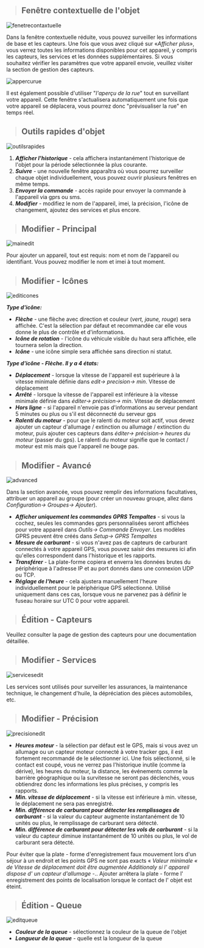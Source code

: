 >## Fenêtre contextuelle de l'objet

<img src="_image/fenetrecontaxtuelle.png" alt="fenetrecontaxtuelle" width="auto">

Dans la fenêtre contextuelle réduite, vous pouvez surveiller les informations de base et les capteurs. Une fois que vous avez cliqué sur «*Afficher plu*s», vous verrez toutes les informations disponibles pour cet appareil, y compris les capteurs, les services et les données supplémentaires. Si vous souhaitez vérifier les paramètres que votre appareil envoie, veuillez visiter la section de gestion des capteurs.

<img src="_image/appercurue.png" alt="appercurue" width="auto">

Il est également possible d'utiliser "*l'aperçu de la rue*" tout en surveillant votre appareil. Cette fenêtre s'actualisera automatiquement une fois que votre appareil se déplacera, vous pourrez donc "prévisualiser la rue" en temps réel.

>## Outils rapides d'objet

<img src="_image/outilsrapides.png" alt="outilsrapides" width="auto">

1. ***Afficher l'historique***  - cela affichera instantanément l'historique de l'objet pour la période sélectionnée la plus courante.
2. ***Suivre***  - une nouvelle fenêtre apparaîtra où vous pourrez surveiller chaque objet individuellement, vous pouvez ouvrir plusieurs fenêtres en même temps.
3. ***Envoyer la commande***  - accès rapide pour envoyer la commande à l'appareil via gprs ou sms.
4. ***Modifier*** - modifiez le nom de l'appareil, imei, la précision, l'icône de changement, ajoutez des services et plus encore.

>## Modifier - Principal

<img src="_image/mainedit.png" alt="mainedit" width="auto">

Pour ajouter un appareil, tout est requis: nom et nom de l'appareil ou identifiant. Vous pouvez modifier le nom et imei à tout moment.

>## Modifier - Icônes

<img src="_image/editicones.png" alt="editicones" width="auto">

***Type d'icône:***

* ***Flèche*** - une flèche avec direction et couleur (*vert, jaune, rouge*) sera affichée. C'est la sélection par défaut et recommandée car elle vous donne le plus de contrôle et d'informations.
* ***Icône de rotation*** - l'icône du véhicule visible du haut sera affichée, elle tournera selon la direction.
* ***Icône*** - une icône simple sera affichée sans direction ni statut.

***Type d'icône - Flèche. Il y a 4 états:***

* ***Déplacement*** - lorsque la vitesse de l'appareil est supérieure à la vitesse minimale définie dans *edit-> precision-> min*. Vitesse de déplacement
* ***Arrêté*** - lorsque la vitesse de l'appareil est inférieure à la vitesse minimale définie dans *éditer-> précision-> min*. Vitesse de déplacement
* ***Hors ligne*** - si l'appareil n'envoie pas d'informations au serveur pendant 5 minutes ou plus ou s'il est déconnecté du serveur gps
* ***Ralenti du moteur*** - pour que le ralenti du moteur soit actif, vous devez ajouter un capteur d'allumage / extinction ou allumage / extinction du moteur, puis ajouter ces capteurs dans *éditer-> précision-> heures du moteur* (passer du gps). Le ralenti du moteur signifie que le contact / moteur est mis mais que l'appareil ne bouge pas.

>## Modifier - Avancé

<img src="_image/advanced.png" alt="advanced" width="auto">

Dans la section avancée, vous pouvez remplir des informations facultatives, attribuer un appareil au groupe (pour créer un nouveau groupe, allez dans *Configuration-> Groupes-> Ajouter*).
 
* ***Afficher uniquement les commandes GPRS Tempaltes*** - si vous la cochez, seules les commandes gprs personnalisées seront affichées pour votre appareil dans *Outils-> Commande Envoyer*. Les modèles GPRS peuvent être créés dans *Setup-> GPRS Tempaltes*
* ***Mesure de carburant*** - si vous n'avez pas de capteurs de carburant connectés à votre appareil GPS, vous pouvez saisir des mesures ici afin qu'elles correspondent dans l'historique et les rapports.
* ***Transférer*** - La plate-forme copiera et enverra les données brutes du périphérique à l'adresse IP et au port donnés dans une connexion UDP ou TCP.
* ***Réglage de l'heure*** - cela ajustera manuellement l'heure individuellement pour le périphérique GPS sélectionné. Utilisé uniquement dans ces cas, lorsque vous ne parvenez pas à définir le fuseau horaire sur UTC 0 pour votre appareil.

>## Édition - Capteurs

Veuillez consulter la page de gestion des capteurs pour une documentation détaillée.

>## Modifier - Services

<img src="_image/servicesedit.png" alt="servicesedit" width="auto">

Les services sont utilisés pour surveiller les assurances, la maintenance technique, le changement d'huile, la dépréciation des pièces automobiles, etc.

>## Modifier - Précision

<img src="_image/precisionedit.png" alt="precisionedit" width="auto">

* ***Heures moteur*** - la sélection par défaut est le GPS, mais si vous avez un allumage ou un capteur moteur connecté à votre tracker gps, il est fortement recommandé de le sélectionner ici. Une fois sélectionné, si le contact est coupé, vous ne verrez pas l'historique inutile (comme la dérive), les heures du moteur, la distance, les événements comme la barrière géographique ou la survitesse ne seront pas déclenchés, vous obtiendrez donc les informations les plus précises, y compris les rapports.
* ***Min. vitesse de déplacement*** - si la vitesse est inférieure à min. vitesse, le déplacement ne sera pas enregistré.
* ***Min. différence de carburant pour détecter les remplissages de carburant*** - si la valeur du capteur augmente instantanément de 10 unités ou plus, le remplissage de carburant sera détecté.
* ***Min. différence de carburant pour détecter les vols de carburant***  - si la valeur du capteur diminue instantanément de 10 unités ou plus, le vol de carburant sera détecté.

Pour éviter que la plate - forme d'enregistrement faux mouvement lors d'un séjour à un endroit et les points GPS ne sont pas exacts « *Valeur minimale « de Vitesse de déplacement doit être augmentée Additionaly si l' appareil dispose d' un capteur d'allumage* -.. Ajouter arrêtera la plate - forme l' enregistrement des points de localisation lorsque le contact de l' objet est éteint.

>## Édition - Queue

<img src="_image/editqueue.png" alt="editqueue" width="auto">

* ***Couleur de la queue*** - sélectionnez la couleur de la queue de l'objet
* ***Longueur de la queue*** - quelle est la longueur de la queue